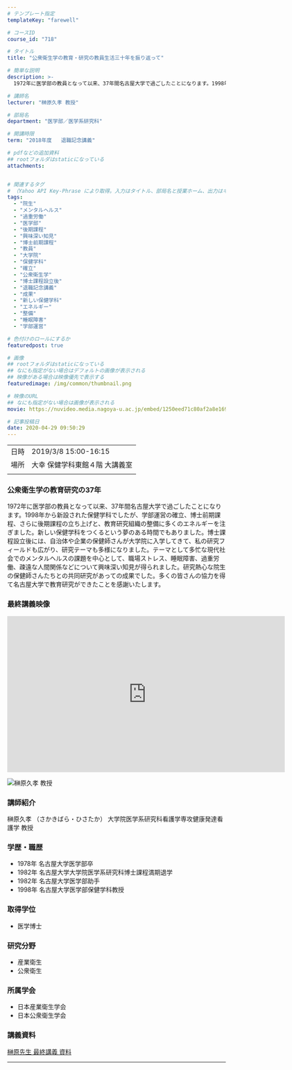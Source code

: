 ```yaml
---
# テンプレート指定
templateKey: "farewell"

# コースID
course_id: "718"

# タイトル
title: "公衆衛生学の教育・研究の教員生活三十年を振り返って"

# 簡単な説明
description: >-
  1972年に医学部の教員となって以来、37年間名古屋大学で過ごしたことになります。1998年から新設された保健学科でしたが、学部運営の確立、博士前期課程、さらに後期課程の立ち上げと、教育研究組織の整備に多くのエネルギーを注ぎました。新しい保健学科をつくるという夢のある時間でもありました。博士課程設立後には、自治体や企業の保健師さんが大学院に入学してきて、私の研究フィールドも広がり、研究テーマも ....

# 講師名
lecturer: "榊原久孝 教授"

# 部局名
department: "医学部／医学系研究科"

# 開講時限
term: "2018年度	退職記念講義"

# pdfなどの追加資料
## rootフォルダはstaticになっている
attachments:


# 関連するタグ
# （Yahoo API Key-Phrase により取得。入力はタイトル、部局名と授業ホーム、出力はキーフレーズ（tags））
tags:
  - "院生"
  - "メンタルヘルス"
  - "過重労働"
  - "医学部"
  - "後期課程"
  - "興味深い知見"
  - "博士前期課程"
  - "教員"
  - "大学院"
  - "保健学科"
  - "確立"
  - "公衆衛生学"
  - "博士課程設立後"
  - "退職記念講義"
  - "成果"
  - "新しい保健学科"
  - "エネルギー"
  - "整備"
  - "睡眠障害"
  - "学部運営"

# 色付けのロールにするか
featuredpost: true

# 画像
## rootフォルダはstaticになっている
## なにも指定がない場合はデフォルトの画像が表示される
## 映像がある場合は映像優先で表示する
featuredimage: /img/common/thumbnail.png

# 映像のURL
## なにも指定がない場合は画像が表示される
movie: https://nuvideo.media.nagoya-u.ac.jp/embed/1250eed71c80af2a8e1690ee638e907053ef73a8

# 記事投稿日
date: 2020-04-29 09:50:29
---
```


|   |   |
|---|---|
| 日時 | 2019/3/8  15:00-16:15 |
| 場所 | 大幸 保健学科東館４階 大講義室 |
|   |   |


### 公衆衛生学の教育研究の37年

1972年に医学部の教員となって以来、37年間名古屋大学で過ごしたことになります。1998年から新設された保健学科でしたが、学部運営の確立、博士前期課程、さらに後期課程の立ち上げと、教育研究組織の整備に多くのエネルギーを注ぎました。新しい保健学科をつくるという夢のある時間でもありました。博士課程設立後には、自治体や企業の保健師さんが大学院に入学してきて、私の研究フィールドも広がり、研究テーマも多様になりました。テーマとして多忙な現代社会でのメンタルヘルスの課題を中心として、職場ストレス、睡眠障害、過重労働、疎遠な人間関係などについて興味深い知見が得られました。研究熱心な院生の保健師さんたちとの共同研究があっての成果でした。多くの皆さんの協力を得て名古屋大学で教育研究ができたことを感謝いたします。

### 最終講義映像 

<iframe src="https://nuvideo.media.nagoya-u.ac.jp/embed/1250eed71c80af2a8e1690ee638e907053ef73a8" width="640" height="360" frameborder="0" allowfullscreen></iframe>




![榊原久孝 教授](https://ocw.nagoya-u.jp/files/718/sakakibara.jpg) 


### 講師紹介
榊原久孝 （さかきばら・ひさたか） 大学院医学系研究科看護学専攻健康発達看護学 教授


### 学歴・職歴

* 1978年 名古屋大学医学部卒 
* 1982年 名古屋大学大学院医学系研究科博士課程満期退学 
* 1982年 名古屋大学医学部助手 
* 1998年 名古屋大学医学部保健学科教授 

### 取得学位
* 医学博士 

### 研究分野
* 産業衛生
* 公衆衛生

### 所属学会
* 日本産業衛生学会
* 日本公衆衛生学会


### 講義資料


[榊原先生 最終講義 資料](https://ocw.nagoya-u.jp/files/718/sakakibara_siryou.pdf) 



-----